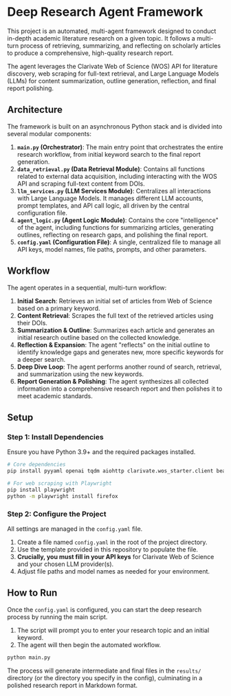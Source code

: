# Deep Research Agent Framework

This project is an automated, multi-agent framework designed to conduct in-depth academic literature research on a given topic. It follows a multi-turn process of retrieving, summarizing, and reflecting on scholarly articles to produce a comprehensive, high-quality research report.

The agent leverages the Clarivate Web of Science (WOS) API for literature discovery, web scraping for full-text retrieval, and Large Language Models (LLMs) for content summarization, outline generation, reflection, and final report polishing.

## Architecture

The framework is built on an asynchronous Python stack and is divided into several modular components:

1.  **`main.py` (Orchestrator)**: The main entry point that orchestrates the entire research workflow, from initial keyword search to the final report generation.
2.  **`data_retrieval.py` (Data Retrieval Module)**: Contains all functions related to external data acquisition, including interacting with the WOS API and scraping full-text content from DOIs.
3.  **`llm_services.py` (LLM Services Module)**: Centralizes all interactions with Large Language Models. It manages different LLM accounts, prompt templates, and API call logic, all driven by the central configuration file.
4.  **`agent_logic.py` (Agent Logic Module)**: Contains the core "intelligence" of the agent, including functions for summarizing articles, generating outlines, reflecting on research gaps, and polishing the final report.
5.  **`config.yaml` (Configuration File)**: A single, centralized file to manage all API keys, model names, file paths, prompts, and other parameters.

## Workflow

The agent operates in a sequential, multi-turn workflow:

1.  **Initial Search**: Retrieves an initial set of articles from Web of Science based on a primary keyword.
2.  **Content Retrieval**: Scrapes the full text of the retrieved articles using their DOIs.
3.  **Summarization & Outline**: Summarizes each article and generates an initial research outline based on the collected knowledge.
4.  **Reflection & Expansion**: The agent "reflects" on the initial outline to identify knowledge gaps and generates new, more specific keywords for a deeper search.
5.  **Deep Dive Loop**: The agent performs another round of search, retrieval, and summarization using the new keywords.
6.  **Report Generation & Polishing**: The agent synthesizes all collected information into a comprehensive research report and then polishes it to meet academic standards.

## Setup

### Step 1: Install Dependencies

Ensure you have Python 3.9+ and the required packages installed.

```bash
# Core dependencies
pip install pyyaml openai tqdm aiohttp clarivate.wos_starter.client beautifulsoup4

# For web scraping with Playwright
pip install playwright
python -m playwright install firefox
```

### Step 2: Configure the Project

All settings are managed in the `config.yaml` file.

1.  Create a file named `config.yaml` in the root of the project directory.
2.  Use the template provided in this repository to populate the file.
3.  **Crucially, you must fill in your API keys** for Clarivate Web of Science and your chosen LLM provider(s).
4.  Adjust file paths and model names as needed for your environment.

## How to Run

Once the `config.yaml` is configured, you can start the deep research process by running the main script.

1.  The script will prompt you to enter your research topic and an initial keyword.
2.  The agent will then begin the automated workflow.

```bash
python main.py
```

The process will generate intermediate and final files in the `results/` directory (or the directory you specify in the config), culminating in a polished research report in Markdown format.